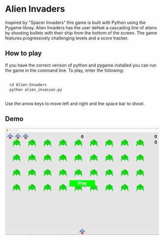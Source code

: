 # Alien Invaders
Inspired by "Spacer Invaders" this game is built with Python using the Pygame libray. Alien Invaders has the user defeat a cascading line of aliens by shooting bullets with their ship from the bottom of the screen. The game features progressively challenging levels and a score tracker. 

## How to play

If you have the correct verison of python and pygame installed you can run the game in the command line. To play, enter the following:

<pre>
<code>
  cd Alien-Invaders
  python alien_invasion.py
</code>
</pre>

Use the arrow keys to move left and right and the space bar to shoot.

## Demo
<img src='images/Walkthrough.gif' title='Video Walkthrough' width='' alt='Video Walkthrough' />



